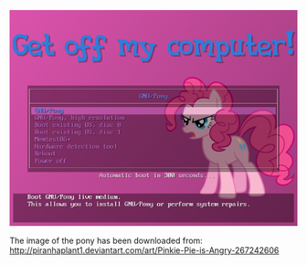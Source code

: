 ![Preview](https://github.com/GNU-Pony/artwork/blob/master/SYSLINUX/vesamenu/4:3/pinkie-pie+angry/preview.png)

The image of the pony has been downloaded from:
    http://piranhaplant1.deviantart.com/art/Pinkie-Pie-is-Angry-267242606
